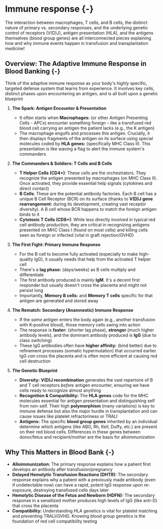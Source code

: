 # Immune response {-}

The interaction between macrophages, T cells, and B cells, the distinct nature of primary vs. secondary responses, and the underlying genetic control of receptors (V(D)J), antigen presentation (HLA), and the antigens themselves (blood group genes) are all interconnected pieces explaining how and why immune events happen in transfusion and transplantation medicine!

## **Overview: The Adaptive Immune Response in Blood Banking** {-}

Think of the adaptive immune response as your body's highly specific, targeted defense system that learns from experience. It involves key cells, distinct phases upon encountering an antigen, and is all built upon a genetic blueprint

1.  **The Spark: Antigen Encounter & Presentation**
    *   It often starts when **Macrophages:** (or other Antigen Presenting Cells - APCs) encounter something foreign – like a transfused red blood cell carrying an antigen the patient lacks (e.g., the K antigen)
    *   The macrophage engulfs and processes this antigen. Crucially, it then displays fragments of the antigen on its surface using special molecules coded by **HLA genes:** (specifically MHC Class II). This presentation is like waving a flag to alert the immune system's commanders

2.  **The Commanders & Soldiers: T Cells and B Cells**
    *   **T Helper Cells (CD4+)**: These cells are the orchestrators. They recognize the antigen presented by macrophages (on MHC Class II). Once activated, they provide essential help signals (cytokines and direct contact)
    *   **B Cells**: These are the potential antibody factories. Each B cell has a unique B Cell Receptor (BCR) on its surface (thanks to **V(D)J gene rearrangement:** during its development, creating vast receptor diversity). A B cell whose BCR happens to match the foreign antigen binds to it
    *   **Cytotoxic T Cells (CD8+)**: While less directly involved in typical red cell antibody production, they are critical in recognizing antigens presented on MHC Class I (found on most cells) and killing cells seen as foreign or infected (vital in graft rejection/GVHD)

3.  **The First Fight: Primary Immune Response**
    *   For the B cell to become fully activated (especially to make high-quality IgG), it usually needs that help from the activated T helper cell
    *   There's a **lag phase:** (days/weeks) as B cells multiply and differentiate
    *   The first antibody produced is mainly **IgM**. It's a decent first responder but usually doesn't cross the placenta and might not persist long
    *   Importantly, **Memory B cells:** and **Memory T cells** specific for that antigen are generated and stored away

4.  **The Rematch: Secondary (Anamnestic) Immune Response**
    *   If the *same* antigen enters the body again (e.g., another transfusion with K-positive blood), those memory cells swing into action
    *   The response is **faster:** (shorter lag phase), **stronger** (much higher antibody levels), and the dominant antibody produced is **IgG** (due to class switching)
    *   These IgG antibodies often have **higher affinity:** (bind better) due to refinement processes (somatic hypermutation) that occurred earlier. IgG *can* cross the placenta and is often more efficient at causing red cell destruction

5.  **The Genetic Blueprint**
    *   **Diversity:** **V(D)J recombination** generates the vast repertoire of B and T cell receptors *before* antigen encounter, ensuring we have cells ready to recognize almost anything
    *   **Recognition & Compatibility:** The **HLA genes** code for the MHC molecules essential for antigen presentation and distinguishing self from non-self. Their high **polymorphism** (many variations) is key to immune defense but also the major hurdle in transplantation and can cause issues like platelet refractoriness or TRALI
    *   **Antigens:** The specific **blood group genes** inherited by an individual determine which antigens (like ABO, Rh, Kell, Duffy, etc.) are present on their red blood cells. Differences in these genes between donor/fetus and recipient/mother are the basis for alloimmunization

## **Why This Matters in Blood Bank** {-}

*   **Alloimmunization:** The primary response explains how a patient first develops an antibody after transfusion/pregnancy
*   **Delayed Hemolytic Transfusion Reactions (DHTR):** The secondary response explains why a patient with a previously made antibody (even if undetectable now) can have a rapid, potent IgG response upon re-exposure, destroying transfused cells days later
*   **Hemolytic Disease of the Fetus and Newborn (HDFN):** The secondary response in a sensitized mother produces high levels of IgG (like anti-D) that cross the placenta
*   **Compatibility:** Understanding HLA genetics is vital for platelet matching and preventing TRALI/GVHD. Knowing blood group genetics is the foundation of red cell compatibility testing
